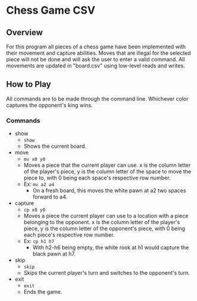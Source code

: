 # Chess Game CSV
## Overview
For this program all pieces of a chess game have been implemented with their movement and capture abilities. Moves that are illegal for the selected piece will not be done and will ask the user to enter a valid command. All movements are updated in "board.csv" using low-level reads and writes. 
## How to Play
All commands are to be made through the command line. 
Whichever color captures the opponent's king wins.
### Commands
- show
    * `show`
    * Shows the current board.
- move
    * `mv x0 y0`
    * Moves a piece that the current player can use. x is the column letter of the player's piece, y is the column letter of the space to move the piece to, with 0 being each space's respective row number. 
    * Ex: `mv a2 a4`
        * On a fresh board, this moves the white pawn at a2 two spaces forward to a4.
- capture
    * `cp x0 y0`
    * Moves a piece the current player can use to a location with a piece belonging to the opponent. x is the column letter of the player's piece, y is the column letter of the opponent's piece, with 0 being each piece's respective row number. 
    * Ex: `cp h1 h7`
        * With h2-h6 being empty, the white rook at h1 would capture the black pawn at h7.
- skip
    * `skip`
    * Skips the current player's turn and switches to the opponent's turn.
- exit
    * `exit`
    * Ends the game.


